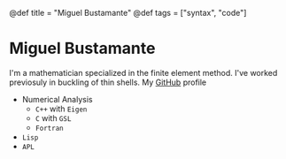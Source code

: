 @def title = "Miguel Bustamante"
@def tags = ["syntax", "code"]

# Miguel Bustamante
I'm a mathematician specialized in the finite element method. I've worked previosuly in buckling of thin shells.
My [GitHub](https://github.com/mbustamanter) profile
* Numerical Analysis
    * ``C++`` with ``Eigen``
    * ``C`` with ``GSL``
    * ``Fortran``
* ``Lisp``
* ``APL``
